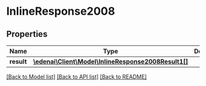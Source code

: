 # InlineResponse2008

## Properties
Name | Type | Description | Notes
------------ | ------------- | ------------- | -------------
**result** | [**\edenai\Client\Model\InlineResponse2008Result1[]**](InlineResponse2008Result1.md) |  | [optional] 

[[Back to Model list]](../README.md#documentation-for-models) [[Back to API list]](../README.md#documentation-for-api-endpoints) [[Back to README]](../README.md)


